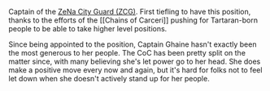 Captain of the [ZeNa City Guard (ZCG)](../Organizations/ZeNa/ZeNa%20City%20Guard%20(ZCG).md). First tiefling to have this position, thanks to the efforts of the [[Chains of Carceri]] pushing for Tartaran-born people to be able to take higher level positions.

Since being appointed to the position, Captain Ghaine hasn't exactly been the most generous to her people. The CoC has been pretty split on the matter since, with many believing she's let power go to her head. She does make a positive move every now and again, but it's hard for folks not to feel let down when she doesn't actively stand up for her people.